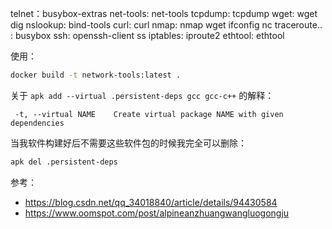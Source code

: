 telnet：busybox-extras
net-tools: net-tools
tcpdump: tcpdump
wget: wget
dig nslookup: bind-tools
curl: curl
nmap: nmap
wget ifconfig nc traceroute.. : busybox
ssh: openssh-client
ss iptables: iproute2
ethtool: ethtool

使用：
```bash
docker build -t network-tools:latest .
```
关于 `apk add --virtual .persistent-deps gcc gcc-c++` 的解释：
```
 -t, --virtual NAME    Create virtual package NAME with given dependencies
```
当我软件构建好后不需要这些软件包的时候我完全可以删除：
```bash
apk del .persistent-deps
```

参考：
- https://blog.csdn.net/qq_34018840/article/details/94430584
- https://www.oomspot.com/post/alpineanzhuangwangluogongju

